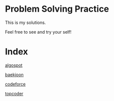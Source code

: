 # Problem Solving Practice

This is my solutions.  

Feel free to see and try your self!

# Index

[algospot](https://algospot.com/)  

[baekjoon](https://acmicpc.net/)  

[codeforce](http://codeforces.com/)  

[topcoder](https://www.topcoder.com/)
